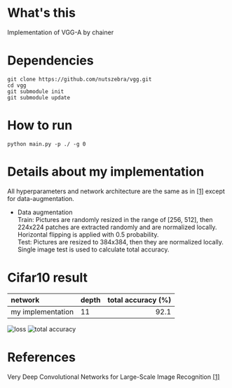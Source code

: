 # What's this
Implementation of VGG-A by chainer  

# Dependencies

    git clone https://github.com/nutszebra/vgg.git
    cd vgg
    git submodule init
    git submodule update

# How to run
    python main.py -p ./ -g 0 


# Details about my implementation
All hyperparameters and network architecture are the same as in [[1]][Paper] except for data-augmentation.  
* Data augmentation  
Train: Pictures are randomly resized in the range of [256, 512], then 224x224 patches are extracted randomly and are normalized locally. Horizontal flipping is applied with 0.5 probability.  
Test: Pictures are resized to 384x384, then they are normalized locally. Single image test is used to calculate total accuracy.  

# Cifar10 result

| network              | depth | total accuracy (%) |
|:---------------------|-------|-------------------:|
| my implementation    | 11    | 92.1               |

<img src="https://github.com/nutszebra/vgg/blob/master/loss.jpg" alt="loss" title="loss">
<img src="https://github.com/nutszebra/vgg/blob/master/accuracy.jpg" alt="total accuracy" title="total accuracy">


# References
Very Deep Convolutional Networks for Large-Scale Image Recognition [[1]][Paper]

[paper]: https://arxiv.org/abs/1409.1556 "Paper"
